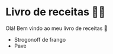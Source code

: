 # Livro de receitas :man_cook:

Olá! Bem vindo ao meu livro de receitas :wave:

* Strogonoff de frango
* Pave
